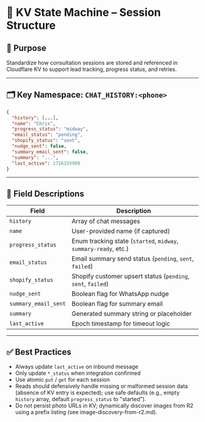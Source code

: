 # 🧠 KV State Machine – Session Structure

## 🧭 Purpose

Standardize how consultation sessions are stored and referenced in Cloudflare KV to support lead tracking, progress status, and retries.

---

## 🗂 Key Namespace: `CHAT_HISTORY:<phone>`

```json
{
  "history": [...],
  "name": "Chris",
  "progress_status": "midway",
  "email_status": "pending",
  "shopify_status": "sent",
  "nudge_sent": false,
  "summary_email_sent": false,
  "summary": "...",
  "last_active": 1716155900
}
```

---

## 🧩 Field Descriptions

| Field                | Description                                                      |
| -------------------- | ---------------------------------------------------------------- |
| `history`            | Array of chat messages                                           |
| `name`               | User-provided name (if captured)                                 |
| `progress_status`    | Enum tracking state (`started`, `midway`, `summary-ready`, etc.) |
| `email_status`       | Email summary send status (`pending`, `sent`, `failed`)          |
| `shopify_status`     | Shopify customer upsert status (`pending`, `sent`, `failed`)     |
| `nudge_sent`         | Boolean flag for WhatsApp nudge                                  |
| `summary_email_sent` | Boolean flag for summary email                                   |
| `summary`            | Generated summary string or placeholder                          |
| `last_active`        | Epoch timestamp for timeout logic                                |

---

## ✅ Best Practices

- Always update `last_active` on inbound message
- Only update `*_status` when integration confirmed
- Use atomic `put` / `get` for each session
- Reads should defensively handle missing or malformed session data (absence of KV entry is expected); use safe defaults (e.g., empty `history` array, default `progress_status` to "started").
- Do not persist photo URLs in KV; dynamically discover images from R2 using a prefix listing (see image-discovery-from-r2.md).
